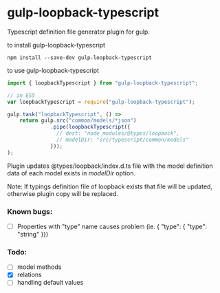 gulp-loopback-typescript
========================

Typescript definition file generator plugin for gulp.

to install gulp-loopback-typescript
```shell
npm install --save-dev gulp-loopback-typescript
```

to use gulp-loopback-typescript
```typescript
import { loopbackTypescript } from "gulp-loopback-typescript";

// in ES5
var loopbackTypescript = require("gulp-loopback-typescript");

gulp.task("loopbackTypescript", () =>
    return gulp.src("common/models/*json")
              .pipe(loopbackTypescript({
                // dest: "node_modules/@types/loopback",
                // modelDir: "src/typescript/common/models"
              }));
);
```

Plugin updates @types/loopback/index.d.ts file with the model definition 
data of each model exists in *modelDir* option. 

Note: If typings definition file of loopback exists that file will be 
updated, otherwise plugin copy will be replaced.

### Known bugs:
- [ ] Properties with "type" name causes problem (ie. { "type": { "type": "string" }})

### Todo:
- [ ] model methods
- [x] relations
- [ ] handling default values